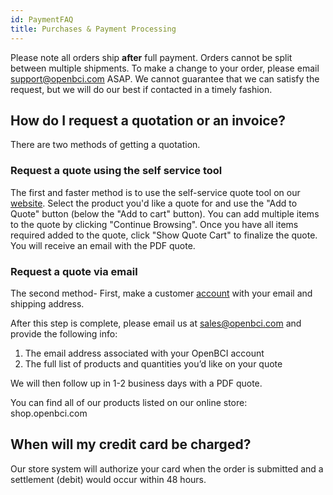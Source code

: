 ```yaml
---
id: PaymentFAQ
title: Purchases & Payment Processing
---
```

Please note all orders ship **after** full payment. Orders cannot be split between multiple shipments. To make a change to your order, please email [support@openbci.com](mailto:support@openbci.com) ASAP. We cannot guarantee that we can satisfy the request, but we will do our best if contacted in a timely fashion.

## How do I request a quotation or an invoice?
There are two methods of getting a quotation. 

### Request a quote using the self service tool

The first and faster method is to use the self-service quote tool on our [website](https://shop.openbci.com). Select the product you'd like a quote for and use the "Add to Quote" button (below the "Add to cart" button). You can add multiple items to the quote by clicking "Continue Browsing". Once you have all items required added to the quote, click "Show Quote Cart" to finalize the quote. You will receive an email with the PDF quote. 

### Request a quote via email

The second method-
 First, make a customer [account](https://shop.openbci.com/account/register) with your email and shipping address. 

After this step is complete, please email us at [sales@openbci.com](mailto:sales@openbci.com) and provide the following info:
1. The email address associated with your OpenBCI account
2. The full list of products and quantities you’d like on your quote

We will then follow up in 1-2 business days with a PDF quote.
  
You can find all of our products listed on our online store: shop.openbci.com 


## When will my credit card be charged?

Our store system will authorize your card when the order is submitted and a settlement (debit) would occur within 48 hours.
